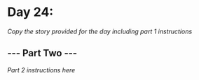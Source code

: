 # Day 24: <Insert Title Here> #
_Copy the story provided for the day including part 1 instructions_

## --- Part Two --- ##
_Part 2 instructions here_